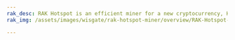 ```yaml
---
rak_desc: RAK Hotspot is an efficient miner for a new cryptocurrency, Helium (HNT). It can be set-up completely in minutes using a smartphone and can easily manages Hotspots and tokens from the mobile app. It offers Low Power that uses about the same amount as a 5W LED bulb, and it has LongFi™ technology that maximizes range and battery life.
rak_img: /assets/images/wisgate/rak-hotspot-miner/overview/RAK-Hotspot-Miner_home.png

---
```


<rk-redirect to="/Product-Categories/WisGate/RAK-Hotspot/Overview/" />